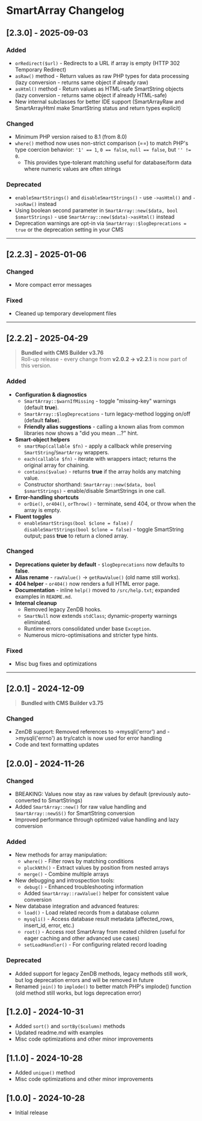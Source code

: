 # SmartArray Changelog

## [2.3.0] - 2025-09-03

### Added
- `orRedirect($url)` - Redirects to a URL if array is empty (HTTP 302 Temporary Redirect)
- `asRaw()` method - Return values as raw PHP types for data processing (lazy conversion - returns same object if already raw)
- `asHtml()` method - Return values as HTML-safe SmartString objects (lazy conversion - returns same object if already HTML-safe)
- New internal subclasses for better IDE support (SmartArrayRaw and SmartArrayHtml make SmartString status and return types explicit)

### Changed
- Minimum PHP version raised to 8.1 (from 8.0)
- `where()` method now uses non-strict comparison (==) to match PHP's type coercion behavior: `'1' == 1`, `0 == false`, `null == false`, but `'' != 0`.
  - This provides type-tolerant matching useful for database/form data where numeric values are often strings

### Deprecated
- `enableSmartStrings()` and `disableSmartStrings()` - use `->asHtml()` and `->asRaw()` instead
- Using boolean second parameter in `SmartArray::new($data, bool $smartStrings)` - use `SmartArray::new($data)->asHtml()` instead
- Deprecation warnings are opt-in via `SmartArray::$logDeprecations = true` or the deprecation setting in your CMS

---

## [2.2.3] - 2025-01-06

### Changed
- More compact error messages

### Fixed
- Cleaned up temporary development files

---

## [2.2.2] - 2025-04-29
> **Bundled with CMS Builder v3.76**  
> Roll-up release - every change from **v2.0.2 -> v2.2.1** is now part of this version.

### Added
- **Configuration & diagnostics**
  - `SmartArray::$warnIfMissing` - toggle "missing-key" warnings (default **true**).
  - `SmartArray::$logDeprecations` - turn legacy-method logging on/off (default **false**).
  - **Friendly alias suggestions** - calling a known alias from common libraries now shows a "did you mean ...?" hint.
- **Smart-object helpers**
  - `smartMap(callable $fn)` - apply a callback while preserving `SmartString`/`SmartArray` wrappers.
  - `each(callable $fn)` - iterate with wrappers intact; returns the original array for chaining.
  - `contains($value)` - returns **true** if the array holds any matching value.
  - Constructor shorthand: `SmartArray::new($data, bool $smartStrings)` - enable/disable SmartStrings in one call.
- **Error-handling shortcuts**   
  - `orDie()`, `or404()`, `orThrow()` - terminate, send 404, or throw when the array is empty.
- **Fluent toggles**   
  - `enableSmartStrings(bool $clone = false)` / `disableSmartStrings(bool $clone = false)` - toggle SmartString output; pass **true** to return a cloned array.

### Changed
- **Deprecations quieter by default** - `$logDeprecations` now defaults to **false**.
- **Alias rename** - `rawValue()` -> `getRawValue()` (old name still works).
- **404 helper** - `or404()` now renders a full HTML error page.
- **Documentation** - inline `help()` moved to `/src/help.txt`; expanded examples in `README.md`.
- **Internal cleanup**
  - Removed legacy ZenDB hooks.
  - `SmartNull` now extends `stdClass`; dynamic-property warnings eliminated.
  - Runtime errors consolidated under base `Exception`.
  - Numerous micro-optimisations and stricter type hints.

### Fixed
- Misc bug fixes and optimizations

---

## [2.0.1] - 2024-12-09

> **Bundled with CMS Builder v3.75**

### Changed
- ZenDB support: Removed references to ->mysqli('error') and ->mysqli('errno') as try/catch is now used for error handling
- Code and text formatting updates

## [2.0.0] - 2024-11-26

### Changed
* BREAKING: Values now stay as raw values by default (previously auto-converted to SmartStrings)
* Added `SmartArray::new()` for raw value handling and `SmartArray::newSS()` for SmartString conversion
* Improved performance through optimized value handling and lazy conversion

### Added
* New methods for array manipulation:
    * `where()` - Filter rows by matching conditions
    * `pluckNth()` - Extract values by position from nested arrays
    * `merge()` - Combine multiple arrays
* New debugging and introspection tools:
    * `debug()` - Enhanced troubleshooting information
    * Added `SmartArray::rawValue()` helper for consistent value conversion
* New database integration and advanced features:
    * `load()` - Load related records from a database column 
    * `mysqli()` - Access database result metadata (affected_rows, insert_id, error, etc.)
    * `root()` - Access root SmartArray from nested children (useful for eager caching and other advanced use cases)
    * `setLoadHandler()` - For configuring related record loading

### Deprecated
- Added support for legacy ZenDB methods, legacy methods still work, but log deprecation errors and will be removed in future
- Renamed `join()` to `implode()` to better match PHP's implode() function (old method still works, but logs deprecation error)

## [1.2.0] - 2024-10-31
* Added `sort()` and `sortBy($column)` methods
* Updated readme.md with examples
* Misc code optimizations and other minor improvements

## [1.1.0] - 2024-10-28
* Added `unique()` method
* Misc code optimizations and other minor improvements

## [1.0.0] - 2024-10-28
* Initial release
